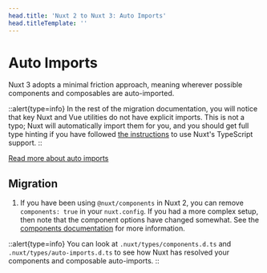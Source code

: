 ```yaml
---
head.title: 'Nuxt 2 to Nuxt 3: Auto Imports'
head.titleTemplate: ''
---
```


# Auto Imports

Nuxt 3 adopts a minimal friction approach, meaning wherever possible components and composables are auto-imported.

::alert{type=info}
In the rest of the migration documentation, you will notice that key Nuxt and Vue utilities do not have explicit imports. This is not a typo; Nuxt will automatically import them for you, and you should get full type hinting if you have followed [the instructions](/migration/configuration#typescript) to use Nuxt's TypeScript support.
::

[Read more about auto imports](/guide/concepts/auto-imports)

## Migration

1. If you have been using `@nuxt/components` in Nuxt 2, you can remove `components: true` in your `nuxt.config`. If you had a more complex setup, then note that the component options have changed somewhat. See the [components documentation](/guide/directory-structure/components) for more information.

::alert{type=info}
You can look at `.nuxt/types/components.d.ts` and `.nuxt/types/auto-imports.d.ts` to see how Nuxt has resolved your components and composable auto-imports.
::
